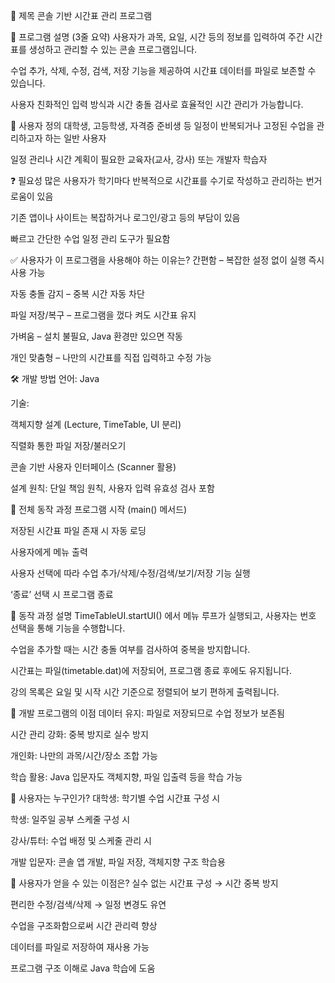 📌 제목
콘솔 기반 시간표 관리 프로그램

📝 프로그램 설명 (3줄 요약)
사용자가 과목, 요일, 시간 등의 정보를 입력하여 주간 시간표를 생성하고 관리할 수 있는 콘솔 프로그램입니다.

수업 추가, 삭제, 수정, 검색, 저장 기능을 제공하여 시간표 데이터를 파일로 보존할 수 있습니다.

사용자 친화적인 입력 방식과 시간 충돌 검사로 효율적인 시간 관리가 가능합니다.

👤 사용자 정의
대학생, 고등학생, 자격증 준비생 등 일정이 반복되거나 고정된 수업을 관리하고자 하는 일반 사용자

일정 관리나 시간 계획이 필요한 교육자(교사, 강사) 또는 개발자 학습자

❓ 필요성
많은 사용자가 학기마다 반복적으로 시간표를 수기로 작성하고 관리하는 번거로움이 있음

기존 앱이나 사이트는 복잡하거나 로그인/광고 등의 부담이 있음

빠르고 간단한 수업 일정 관리 도구가 필요함

✅ 사용자가 이 프로그램을 사용해야 하는 이유는?
간편함 – 복잡한 설정 없이 실행 즉시 사용 가능

자동 충돌 감지 – 중복 시간 자동 차단

파일 저장/복구 – 프로그램을 껐다 켜도 시간표 유지

가벼움 – 설치 불필요, Java 환경만 있으면 작동

개인 맞춤형 – 나만의 시간표를 직접 입력하고 수정 가능

🛠 개발 방법
언어: Java

기술:

객체지향 설계 (Lecture, TimeTable, UI 분리)

직렬화 통한 파일 저장/불러오기

콘솔 기반 사용자 인터페이스 (Scanner 활용)

설계 원칙: 단일 책임 원칙, 사용자 입력 유효성 검사 포함

🔄 전체 동작 과정
프로그램 시작 (main() 메서드)

저장된 시간표 파일 존재 시 자동 로딩

사용자에게 메뉴 출력

사용자 선택에 따라 수업 추가/삭제/수정/검색/보기/저장 기능 실행

‘종료’ 선택 시 프로그램 종료

🧭 동작 과정 설명
TimeTableUI.startUI() 에서 메뉴 루프가 실행되고, 사용자는 번호 선택을 통해 기능을 수행합니다.

수업을 추가할 때는 시간 충돌 여부를 검사하여 중복을 방지합니다.

시간표는 파일(timetable.dat)에 저장되어, 프로그램 종료 후에도 유지됩니다.

강의 목록은 요일 및 시작 시간 기준으로 정렬되어 보기 편하게 출력됩니다.

🎯 개발 프로그램의 이점
데이터 유지: 파일로 저장되므로 수업 정보가 보존됨

시간 관리 강화: 중복 방지로 실수 방지

개인화: 나만의 과목/시간/장소 조합 가능

학습 활용: Java 입문자도 객체지향, 파일 입출력 등을 학습 가능

👥 사용자는 누구인가?
대학생: 학기별 수업 시간표 구성 시

학생: 일주일 공부 스케줄 구성 시

강사/튜터: 수업 배정 및 스케줄 관리 시

개발 입문자: 콘솔 앱 개발, 파일 저장, 객체지향 구조 학습용

🎁 사용자가 얻을 수 있는 이점은?
실수 없는 시간표 구성 → 시간 중복 방지

편리한 수정/검색/삭제 → 일정 변경도 유연

수업을 구조화함으로써 시간 관리력 향상

데이터를 파일로 저장하여 재사용 가능

프로그램 구조 이해로 Java 학습에 도움
